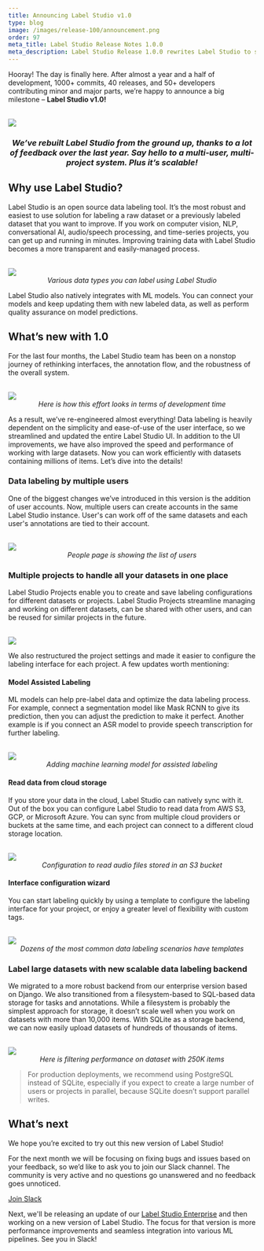 ```yaml
---
title: Announcing Label Studio v1.0
type: blog
image: /images/release-100/announcement.png
order: 97
meta_title: Label Studio Release Notes 1.0.0
meta_description: Label Studio Release 1.0.0 rewrites Label Studio to support multiple users, projects, and scalable data labeling and annotation for machine learning and data science projects. 
---
```


Hooray! The day is finally here. After almost a year and a half of development, 1000+ commits, 40 releases, and 50+ developers contributing minor and major parts, we’re happy to announce a big milestone – **Label Studio v1.0!**

<br/>
<img src="/images/release-100/title.gif"  class="gif-border" />

<center><h3 style="font-style: italic">We’ve rebuilt Label Studio from the ground up, thanks to a lot of feedback over the last year. Say hello to a multi-user, multi-project system. Plus it’s scalable!</h3></center>

## Why use Label Studio?

Label Studio is an open source data labeling tool. It’s the most robust and easiest to use solution for labeling a raw dataset or a previously labeled dataset that you want to improve. If you work on computer vision, NLP, conversational AI, audio/speech processing, and time-series projects, you can get up and running in minutes. Improving training data with Label Studio becomes a more transparent and easily-managed process.

<br/>
<img src="/images/release-100/icons.png"  class="gif-border" />
<center style="font-style: italic">Various data types you can label using Label Studio</center>

Label Studio also natively integrates with ML models. You can connect your models and keep updating them with new labeled data, as well as perform quality assurance on model predictions.

## What’s new with 1.0

For the last four months, the Label Studio team has been on a nonstop journey of rethinking interfaces, the annotation flow, and the robustness of the overall system. 

<br/>
<img src="/images/release-100/open-source-github-pull-request.png" />
<center style="font-style: italic">Here is how this effort looks in terms of development time</center>

As a result, we’ve re-engineered almost everything! Data labeling is heavily dependent on the simplicity and ease-of-use of the user interface, so we streamlined and updated the entire Label Studio UI. In addition to the UI improvements, we have also improved the speed and performance of working with large datasets. Now you can work efficiently with datasets containing millions of items. Let’s dive into the details!

### Data labeling by multiple users 

One of the biggest changes we’ve introduced in this version is the addition of user accounts. Now, multiple users can create accounts in the same Label Studio instance. User's can work off of the same datasets and each user's annotations are tied to their account.

<br/>
<img src="/images/release-100/users.png" />
<center style="font-style: italic">People page is showing the list of users</center>

### Multiple projects to handle all your datasets in one place

Label Studio Projects enable you to create and save labeling configurations for different datasets or projects. Label Studio Projects streamline managing and working on different datasets, can be shared with other users, and can be reused for similar projects in the future.

<br/>
<img src="/images/release-100/projects-list.png" />

We also restructured the project settings and made it easier to configure the labeling interface for each project. A few updates worth mentioning:

#### Model Assisted Labeling

ML models can help pre-label data and optimize the data labeling process. For example,  connect a segmentation model like Mask RCNN to give its prediction, then you can adjust the prediction to make it perfect. Another example is if you connect an ASR model to provide speech transcription for further labeling.

<br/>
<img src="/images/release-100/ml-assistance.png" />
<center style="font-style: italic">Adding machine learning model for assisted labeling</center>

#### Read data from cloud storage

If you store your data in the cloud, Label Studio can natively sync with it. Out of the box you can configure Label Studio to read data from AWS S3, GCP, or Microsoft Azure. You can sync from multiple cloud providers or buckets at the same time, and each project can connect to a different cloud storage location. 

<br/>
<img src="/images/release-100/cloud-storage-modal.png" />
<center style="font-style: italic">Configuration to read audio files stored in an S3 bucket</center>

#### Interface configuration wizard

You can start labeling quickly by using a template to configure the labeling interface for your project, or enjoy a greater level of flexibility with custom tags.

<br/>
<img src="/images/release-100/wizard.png" />
<center style="font-style: italic">Dozens of the most common data labeling scenarios have templates <GIF showing selecting different templates></center>

### Label large datasets with new scalable data labeling backend

We migrated to a more robust backend from our enterprise version based on Django. We also transitioned from a filesystem-based to SQL-based data storage for tasks and annotations. While a filesystem is probably the simplest approach for storage, it doesn’t scale well when you work on datasets with more than 10,000 items. With SQLite as a storage backend, we can now easily upload datasets of hundreds of thousands of items.

<br/>
<img src="/images/release-100/data-manager-filtering.gif"  class="gif-border" />
<center style="font-style: italic">Here is filtering performance on dataset with 250K items</center>

> For production deployments, we recommend using PostgreSQL instead of SQLite, especially if you expect to create a large number of users or projects in parallel, because SQLite doesn’t support parallel writes.

## What’s next

We hope you’re excited to try out this new version of Label Studio!

For the next month we will be focusing on fixing bugs and issues based on your feedback, so we’d like to ask you to join our Slack channel. The community is very active and no questions go unanswered and no feedback goes unnoticed.

<a href="https://join.slack.com/t/label-studio/shared_invite/zt-cr8b7ygm-6L45z7biEBw4HXa5A2b5pw" title="Data labeling community">Join Slack</a>

Next, we'll be releasing an update of our <a href="https://heartex.com/">Label Studio Enterprise</a> and then working on a new version of Label Studio. The focus for that version is more performance improvements and seamless integration into various ML pipelines. See you in Slack!
